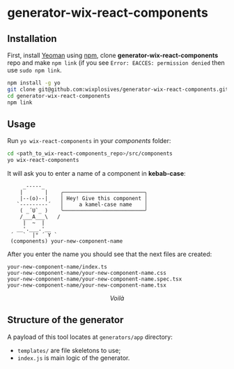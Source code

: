 # generator-wix-react-components


## Installation

First, install [Yeoman](http://yeoman.io) using [npm](https://www.npmjs.com/), clone **generator-wix-react-components** repo and make `npm link` (if you see `Error: EACCES: permission denied` then use `sudo npm link`.

```bash
npm install -g yo
git clone git@github.com:wixplosives/generator-wix-react-components.git
cd generator-wix-react-components
npm link
```



## Usage

Run `yo wix-react-components` in your *components* folder:

```bash
cd <path_to_wix-react-components_repo>/src/components
yo wix-react-components
```



It will ask you to enter a name of a component in **kebab-case**:

```
     _-----_
    |       |    ╭──────────────────────────╮
    |--(o)--|    │ Hey! Give this component │
   `---------´   │     a kamel-case name    │
    ( _´U`_ )    ╰──────────────────────────╯
    /___A___\   /
     |  ~  |
   __'.___.'__
 ´   `  |° ´ Y `
 (components) your-new-component-name 
```

After you enter the name you should see that the next files are created:

```
your-new-component-name/index.ts
your-new-component-name/your-new-component-name.css
your-new-component-name/your-new-component-name.spec.tsx
your-new-component-name/your-new-component-name.tsx
```


$$
Voilà
$$



## Structure of the generator

A payload of this tool locates at `generators/app` directory:

- `templates/` are file skeletons to use;
- `index.js` is main logic of the generator.

